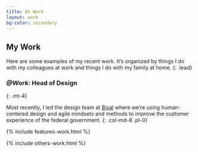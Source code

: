 ```yaml
---
title: At Work
layout: work
bg-color: secondary
---
```


## My Work
Here are some examples of my recent work. It’s organized by things I do with my colleagues at work and things I do with my family at home.
{: .lead}

### _@Work_: Head of Design
{: .mt-4}

Most recently, I led the design team at [Bixal](https://www.bixal.com/) where we’re using human-centered design and agile mindsets and methods to improve the customer experience of the federal government.
{: .col-md-8 .pl-0}

{% include features-work.html %}

{% include others-work.html %}
